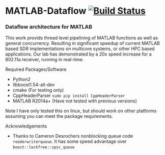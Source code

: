 # MATLAB-Dataflow [![Build Status](https://travis-ci.org/travisfcollins/MATLAB-Dataflow.svg?branch=new_queuing)](https://travis-ci.org/travisfcollins/MATLAB-Dataflow)  

### Dataflow architecture for MATLAB  

This work provids thread level pipelining of MATLAB functions as well as general concurrency.  Resulting in significant speedup of current MATLAB based SDR implementations on multicore systems, or other HPC based applications.  Our lab has demonstrated by a 20x speed increase for a 802.11a receiver, running in real-time.

Required Packages/Software  
 - Python2
 - libboost1.54-all-dev
 - cmake (For testing only)
 - CppHeaderParser `sudo pip install CppHeaderParser`
 - MATLAB R2014a+ (Have not tested with previous versions)

Note I have only tested this on linux, but should work on other platforms assuming you can meet the package requirements.

 Acknowledgements  
 - Thanks to Cameron Desrochers nonblocking queue code `readerwriterqueue`.  It has some speed advantage over `boost::lockfree::spsc_queue`
